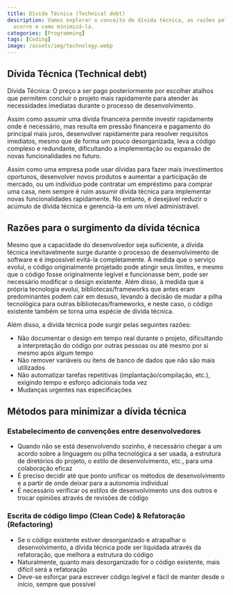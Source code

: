 ```yaml
---
title: Dívida Técnica (Technical debt)
description: Vamos explorar o conceito de dívida técnica, as razões pelas quais ela
  ocorre e como minimizá-la.
categories: [Programming]
tags: [Coding]
image: /assets/img/technology.webp
---
```

## Dívida Técnica (Technical debt)
Dívida Técnica: O preço a ser pago posteriormente por escolher atalhos que permitem concluir o projeto mais rapidamente para atender às necessidades imediatas durante o processo de desenvolvimento.

Assim como assumir uma dívida financeira permite investir rapidamente onde é necessário, mas resulta em pressão financeira e pagamento do principal mais juros, desenvolver rapidamente para resolver requisitos imediatos, mesmo que de forma um pouco desorganizada, leva a código complexo e redundante, dificultando a implementação ou expansão de novas funcionalidades no futuro.

Assim como uma empresa pode usar dívidas para fazer mais investimentos oportunos, desenvolver novos produtos e aumentar a participação de mercado, ou um indivíduo pode contratar um empréstimo para comprar uma casa, nem sempre é ruim assumir dívida técnica para implementar novas funcionalidades rapidamente. No entanto, é desejável reduzir o acúmulo de dívida técnica e gerenciá-la em um nível administrável.

## Razões para o surgimento da dívida técnica
Mesmo que a capacidade do desenvolvedor seja suficiente, a dívida técnica inevitavelmente surge durante o processo de desenvolvimento de software e é impossível evitá-la completamente.
À medida que o serviço evolui, o código originalmente projetado pode atingir seus limites, e mesmo que o código fosse originalmente legível e funcionasse bem, pode ser necessário modificar o design existente.
Além disso, à medida que a própria tecnologia evolui, bibliotecas/frameworks que antes eram predominantes podem cair em desuso, levando à decisão de mudar a pilha tecnológica para outras bibliotecas/frameworks, e neste caso, o código existente também se torna uma espécie de dívida técnica.

Além disso, a dívida técnica pode surgir pelas seguintes razões:
- Não documentar o design em tempo real durante o projeto, dificultando a interpretação do código por outras pessoas ou até mesmo por si mesmo após algum tempo
- Não remover variáveis ou itens de banco de dados que não são mais utilizados
- Não automatizar tarefas repetitivas (implantação/compilação, etc.), exigindo tempo e esforço adicionais toda vez
- Mudanças urgentes nas especificações

## Métodos para minimizar a dívida técnica
### Estabelecimento de convenções entre desenvolvedores
- Quando não se está desenvolvendo sozinho, é necessário chegar a um acordo sobre a linguagem ou pilha tecnológica a ser usada, a estrutura de diretórios do projeto, o estilo de desenvolvimento, etc., para uma colaboração eficaz
- É preciso decidir até que ponto unificar os métodos de desenvolvimento e a partir de onde deixar para a autonomia individual
- É necessário verificar os estilos de desenvolvimento uns dos outros e trocar opiniões através de revisões de código

### Escrita de código limpo (Clean Code) & Refatoração (Refactoring)
- Se o código existente estiver desorganizado e atrapalhar o desenvolvimento, a dívida técnica pode ser liquidada através da refatoração, que melhora a estrutura do código
- Naturalmente, quanto mais desorganizado for o código existente, mais difícil será a refatoração
- Deve-se esforçar para escrever código legível e fácil de manter desde o início, sempre que possível
